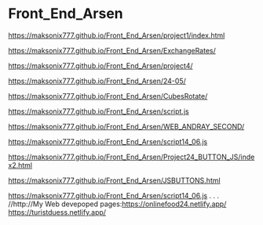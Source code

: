 # Front_End_Arsen
https://maksonix777.github.io/Front_End_Arsen/project1/index.html

https://maksonix777.github.io/Front_End_Arsen/ExchangeRates/

https://maksonix777.github.io/Front_End_Arsen/project4/


https://maksonix777.github.io/Front_End_Arsen/24-05/

https://maksonix777.github.io/Front_End_Arsen/CubesRotate/

https://maksonix777.github.io/Front_End_Arsen/script.js

https://maksonix777.github.io/Front_End_Arsen/WEB_ANDRAY_SECOND/

https://maksonix777.github.io/Front_End_Arsen/script14_06.js



https://maksonix777.github.io/Front_End_Arsen/Project24_BUTTON_JS/index2.html


https://maksonix777.github.io/Front_End_Arsen/JSBUTTONS.html

https://maksonix777.github.io/Front_End_Arsen/script14_06.js
.
.
.
//http://My Web devepoped pages:https://onlinefood24.netlify.app/
https://turistduess.netlify.app/

